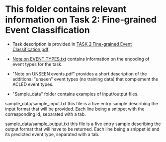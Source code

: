 # This folder contains relevant information on Task 2: Fine-grained Event Classification

* Task description is provided in [TASK 2 Fine-grained Event Classification.pdf](https://github.com/emerging-welfare/case-2021-shared-task/blob/main/task2/TASK%202%20Fine-grained%20Event%20Classification.pdf)

* [Note on EVENT TYPES.txt](https://github.com/emerging-welfare/case-2021-shared-task/blob/main/task2/Note%20on%20EVENT%20TYPES..txt) contains information on the encoding of event types for the task.

* "Note on UNSEEN events.pdf" provides a short description of the additional "unseen" event types (no training data) that
complement the ACLED event types.

* "Sample_data" folder contains examples of input/output files.

sample_data/sample_input.txt
this file is a five entry sample describing the input format that will be provided. Each line being a snippet with the corresponding id, separated with a tab. 

sample_data/sample_output.txt
this file is a five entry sample describing the output format that will have to be returned. Each line being a snippet id and its predicted event type, separated with a tab. 
